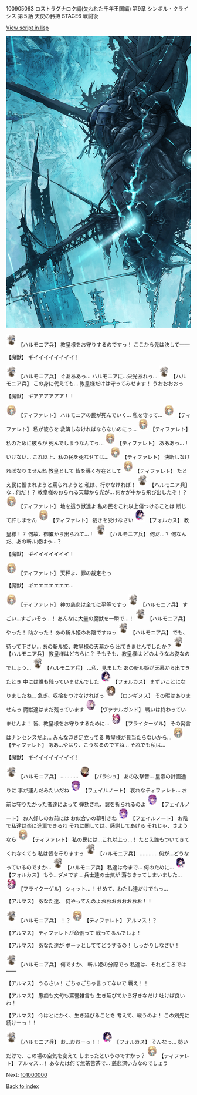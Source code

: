 100905063 ロストラグナロク編(失われた千年王国編) 第9章 シンボル・クライシス 第５話 天使の矜持 STAGE6 戦闘後

[View script in lisp](../scripts/100905063.txt)

![underground_world_3.png](../images/backgrounds/underground_world_3.png)

<img src="../images/units/3810001.png" alt="3810001.png" height="34"/>
【ハルモニア兵】
教皇様をお守りするのですっ！
ここから先は決して――

【魔獣】
ギイイイイイイイイ！

<img src="../images/units/3810001.png" alt="3810001.png" height="34"/>
【ハルモニア兵】
ぐあああっ…
ハルモニアに…栄光あれっ…

<img src="../images/units/3810001.png" alt="3810001.png" height="34"/>
【ハルモニア兵】
この身に代えても…
教皇様だけは守ってみせます！
うおおおおっ

【魔獣】
ギアアアアアア！！

<img src="../images/units/3503211.png" alt="3503211.png" height="34"/>
【ティファレト】
ハルモニアの民が死んでいく…
私を守って…

<img src="../images/units/3503211.png" alt="3503211.png" height="34"/>
【ティファレト】
私が彼らを
救済しなければならないのにっ…

<img src="../images/units/3503211.png" alt="3503211.png" height="34"/>
【ティファレト】
私のために彼らが
死んでしまうなんてっ…

<img src="../images/units/3503211.png" alt="3503211.png" height="34"/>
【ティファレト】
あああっ…！
いけない…
これ以上、私の民を死なせては…

<img src="../images/units/3503211.png" alt="3503211.png" height="34"/>
【ティファレト】
決断しなければなりませんね
教皇として
皆を導く存在として

<img src="../images/units/3503211.png" alt="3503211.png" height="34"/>
【ティファレト】
たとえ民に憎まれようと罵られようと
私は、行かなければ！

<img src="../images/units/3810001.png" alt="3810001.png" height="34"/>
【ハルモニア兵】
な…何だ！？
教皇様のおられる天幕から光が…
何かが中から飛び出したぞ！？

<img src="../images/units/3503211.png" alt="3503211.png" height="34"/>
【ティファレト】
地を這う獣達よ
私の民をこれ以上傷つけることは
断じて許しません

<img src="../images/units/3503211.png" alt="3503211.png" height="34"/>
【ティファレト】
裁きを受けなさい

<img src="../images/units/3301811.png" alt="3301811.png" height="34"/>
【フォルカス】
教皇様！？
何故、御簾から出られて…！

<img src="../images/units/3810001.png" alt="3810001.png" height="34"/>
【ハルモニア兵】
何だ…？
何なんだ、あの斬ル姫はっ…？

【魔獣】
ギイイイイイイイ！

<img src="../images/units/3503211.png" alt="3503211.png" height="34"/>
【ティファレト】
天秤よ、罪の裁定をっ

【魔獣】
ギエエエエエエエ…

<img src="../images/units/3503211.png" alt="3503211.png" height="34"/>
【ティファレト】
神の慈悲は全てに平等ですっ

<img src="../images/units/3810001.png" alt="3810001.png" height="34"/>
【ハルモニア兵】
すごい…すごいぞっ…！
あんなに大量の魔獣を一瞬で…！

<img src="../images/units/3810001.png" alt="3810001.png" height="34"/>
【ハルモニア兵】
やった！
助かった！
あの斬ル姫のお陰ですねっ

<img src="../images/units/3810001.png" alt="3810001.png" height="34"/>
【ハルモニア兵】
でも、待って下さい…
あの斬ル姫、教皇様の天幕から
出てきませんでしたか？

<img src="../images/units/3810001.png" alt="3810001.png" height="34"/>
【ハルモニア兵】
教皇様はどちらに？
そもそも、教皇様は
どのようなお姿なのでしょう…

<img src="../images/units/3810001.png" alt="3810001.png" height="34"/>
【ハルモニア兵】
…私、見ました
あの斬ル姫が天幕から出てきたとき
中には誰も残っていませんでした

<img src="../images/units/3301811.png" alt="3301811.png" height="34"/>
【フォルカス】
まずいことになりましたね…
急ぎ、収拾をつけなければっ

<img src="../images/units/3300111.png" alt="3300111.png" height="34"/>
【ロンギヌス】
その暇はありませんっ
魔獣達はまだ残っています

<img src="../images/units/3601111.png" alt="3601111.png" height="34"/>
【ヴァナルガンド】
戦いは終わっていませんよ！
皆、教皇様をお守りするために…

<img src="../images/units/3500211.png" alt="3500211.png" height="34"/>
【フライクーゲル】
その発言はナンセンスだよ…
みんな浮き足立ってる
教皇様が見当たらないから…

<img src="../images/units/3503211.png" alt="3503211.png" height="34"/>
【ティファレト】
ああ…やはり、こうなるのですね…
それでも私は…

【魔獣】
ギイイイイイイイイ！

<img src="../images/units/3810001.png" alt="3810001.png" height="34"/>
【ハルモニア兵】
…………

<img src="../images/units/3200411.png" alt="3200411.png" height="34"/>
【パラシュ】
あの攻撃音…
皇帝の計画通りに
事が運んだみたいだね

<img src="../images/units/3401911.png" alt="3401911.png" height="34"/>
【フェイルノート】
哀れなティファレト…
お前は守りたかった者達によって
弾劾され、翼を折られるのよ

<img src="../images/units/3401911.png" alt="3401911.png" height="34"/>
【フェイルノート】
お人好しのお前には
お似合いの幕引きね

<img src="../images/units/3401911.png" alt="3401911.png" height="34"/>
【フェイルノート】
お陰で私達は楽に進軍できるわ
それに関しては、感謝してあげる
それじゃ、さようなら

<img src="../images/units/3503211.png" alt="3503211.png" height="34"/>
【ティファレト】
私の民には…これ以上っ…！
たとえ誰もついてきてくれなくても
私は皆を守りますっ

<img src="../images/units/3810001.png" alt="3810001.png" height="34"/>
【ハルモニア兵】
…………
何が…どうなっているのですか…

<img src="../images/units/3810001.png" alt="3810001.png" height="34"/>
【ハルモニア兵】
私達は今まで…
何のために…

<img src="../images/units/3301811.png" alt="3301811.png" height="34"/>
【フォルカス】
もう…ダメです…
兵士達の士気が
落ちきってしまいました…

<img src="../images/units/3500211.png" alt="3500211.png" height="34"/>
【フライクーゲル】
シィット…！
せめて、わたし達だけでもっ…

【アルマス】
あなた達、
何やってんのよおおおおおおおお！！

<img src="../images/units/3810001.png" alt="3810001.png" height="34"/>
【ハルモニア兵】
！？

<img src="../images/units/3503211.png" alt="3503211.png" height="34"/>
【ティファレト】
アルマス！？

【アルマス】
ティファレトが命張って
戦ってるんでしょ！

【アルマス】
あなた達が
ボーッとしててどうするの！
しっかりしなさい！

<img src="../images/units/3810001.png" alt="3810001.png" height="34"/>
【ハルモニア兵】
何ですか、
斬ル姫の分際でっ
私達は、それどころでは――

【アルマス】
うるさい！
ごちゃごちゃ言ってないで
戦え！！

【アルマス】
愚痴も文句も罵詈雑言も
生き延びてから好きなだけ
吐けば良いわ！

【アルマス】
今はとにかく、生き延びることを
考えて、戦うのよ！
この剣先に続けーっ！！

<img src="../images/units/3810001.png" alt="3810001.png" height="34"/>
【ハルモニア兵】
お…おおーっ！！

<img src="../images/units/3301811.png" alt="3301811.png" height="34"/>
【フォルカス】
そんなっ…
勢いだけで、この場の空気を変えて
しまったというのですかっ？

<img src="../images/units/3503211.png" alt="3503211.png" height="34"/>
【ティファレト】
アルマス…！
あなたは何て無茶苦茶で…
慈悲深い方なのでしょう

Next: [101000000](101000000.md)

[Back to index](index.md)

